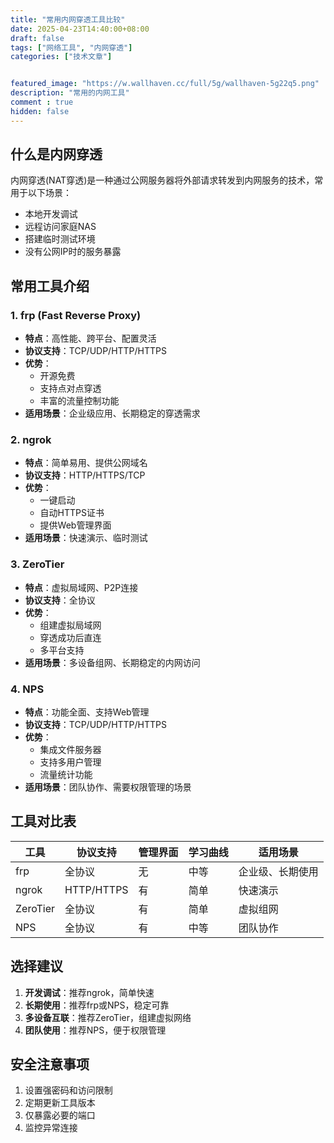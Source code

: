 ```yaml
---
title: "常用内网穿透工具比较"
date: 2025-04-23T14:40:00+08:00
draft: false
tags: ["网络工具", "内网穿透"]
categories: ["技术文章"]


featured_image: "https://w.wallhaven.cc/full/5g/wallhaven-5g22q5.png"
description: "常用的内网工具"
comment : true
hidden: false
---
```


## 什么是内网穿透

内网穿透(NAT穿透)是一种通过公网服务器将外部请求转发到内网服务的技术，常用于以下场景：
- 本地开发调试
- 远程访问家庭NAS
- 搭建临时测试环境
- 没有公网IP时的服务暴露

## 常用工具介绍

### 1. frp (Fast Reverse Proxy)
- **特点**：高性能、跨平台、配置灵活
- **协议支持**：TCP/UDP/HTTP/HTTPS
- **优势**：
  - 开源免费
  - 支持点对点穿透
  - 丰富的流量控制功能
- **适用场景**：企业级应用、长期稳定的穿透需求

### 2. ngrok
- **特点**：简单易用、提供公网域名
- **协议支持**：HTTP/HTTPS/TCP
- **优势**：
  - 一键启动
  - 自动HTTPS证书
  - 提供Web管理界面
- **适用场景**：快速演示、临时测试

### 3. ZeroTier
- **特点**：虚拟局域网、P2P连接
- **协议支持**：全协议
- **优势**：
  - 组建虚拟局域网
  - 穿透成功后直连
  - 多平台支持
- **适用场景**：多设备组网、长期稳定的内网访问

### 4. NPS
- **特点**：功能全面、支持Web管理
- **协议支持**：TCP/UDP/HTTP/HTTPS
- **优势**：
  - 集成文件服务器
  - 支持多用户管理
  - 流量统计功能
- **适用场景**：团队协作、需要权限管理的场景

## 工具对比表

| 工具      | 协议支持       | 管理界面 | 学习曲线 | 适用场景         |
|-----------|--------------|----------|----------|------------------|
| frp       | 全协议        | 无       | 中等     | 企业级、长期使用 |
| ngrok     | HTTP/HTTPS   | 有       | 简单     | 快速演示         |
| ZeroTier  | 全协议        | 有       | 简单     | 虚拟组网         |
| NPS       | 全协议        | 有       | 中等     | 团队协作         |

## 选择建议

1. **开发调试**：推荐ngrok，简单快速
2. **长期使用**：推荐frp或NPS，稳定可靠
3. **多设备互联**：推荐ZeroTier，组建虚拟网络
4. **团队使用**：推荐NPS，便于权限管理

## 安全注意事项

1. 设置强密码和访问限制
2. 定期更新工具版本
3. 仅暴露必要的端口
4. 监控异常连接